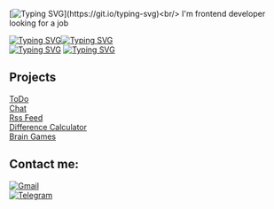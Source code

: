 [![Typing SVG](https://readme-typing-svg.demolab.com?font=Raleway&size=30&pause=1000&color=44F7F5&width=435&lines=Hello+there!)](https://git.io/typing-svg)<br/>
I'm frontend developer looking for a job</br>

[![Typing SVG](https://readme-typing-svg.demolab.com?font=Nunito&size=25&duration=1000&pause=200&color=0ECBF7&background=FFFFFF&multiline=true&repeat=false&width=290&lines=%2Fgithub.com%2Faskorutin26%24)](https://git.io/typing-svg)[![Typing SVG](https://readme-typing-svg.demolab.com?font=Nunito&size=25&duration=1200&pause=600&color=0ECBF7&background=FFFFFF&multiline=true&width=100&lines=get+info)](https://git.io/typing-svg)</br>
[![Typing SVG](https://readme-typing-svg.demolab.com?font=Nunito&size=25&duration=1200&pause=600&color=0ECBF7&background=FFFFFF&center=true&vCenter=true&multiline=true&width=100&lines=+Tools%3A)](https://git.io/typing-svg)
[![Typing SVG](https://readme-typing-svg.demolab.com?font=Nunito&size=25&duration=1200&pause=10&color=0ECBF7&background=FFFFFF&multiline=true&width=150&height=250&lines=Tools%3A;-+JavaScript;-+NodeJs;-+React;-+Redux;-+HTML;-+CSS)](https://git.io/typing-svg)
<h2>Projects</h2>

[ToDo](https://github.com/askorutin26/todo-list)</br>
[Chat](https://github.com/askorutin26/Chat)<br>
[Rss Feed](https://github.com/askorutin26/RSS-Agregator)<br>
[Difference Calculator](https://github.com/askorutin26/Gendiff)<br>
[Brain Games](https://github.com/askorutin26/Brain-games)

<h2>Contact me:</h2>

[![Gmail](https://img.shields.io/badge/Gmail-D14836?style=for-the-badge&logo=gmail&logoColor=white)](mailto:askorutin26@gmail.com)<br>
[![Telegram](https://img.shields.io/badge/Telegram-30363d?style=for-the-badge&logo=Telegram)](https://t.me/askor26)

